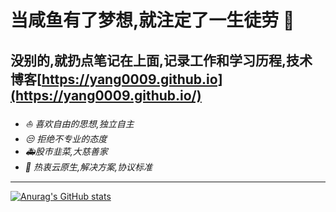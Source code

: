 # 当咸鱼有了梦想,就注定了一生徒劳 👋

没别的,就扔点笔记在上面,记录工作和学习历程,技术博客[https://yang0009.github.io](https://yang0009.github.io/)
---
- *:sailboat: 喜欢自由的思想,独立自主*
- *:unamused: 拒绝不专业的态度*
- *:ambulance:股市韭菜,大慈善家*
- *:bookmark: 热衷云原生,解决方案,协议标准*

---
[![Anurag's GitHub stats](https://github-readme-stats.vercel.app/api?username=yang0009&show_icons=true&theme=radical)](https://github.com/yang0009/github-readme-stats)
